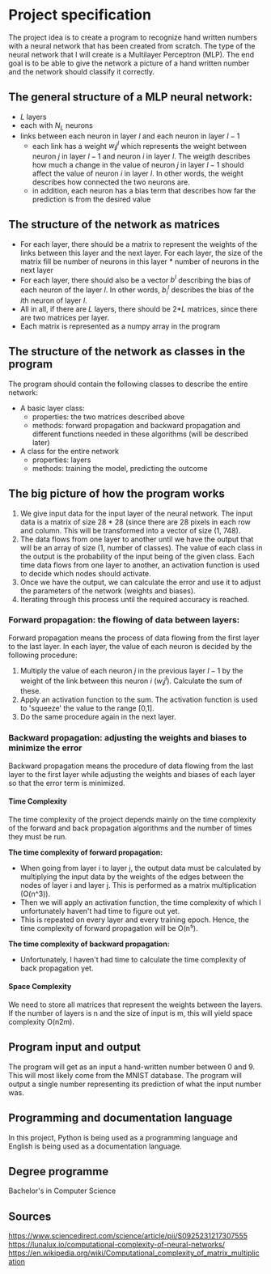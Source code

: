 # Project specification

The project idea is to create a program to recognize hand written numbers with a neural network that has been created from scratch. The type of the neural network that I will create is a Multilayer Perceptron (MLP). The end goal is to be able to give the network a picture of a hand written number and the network should classify it correctly.

## The general structure of a MLP neural network:

- $L$ layers
- each with $N_L$ neurons
- links between each neuron in layer $l$ and each neuron in layer $l-1$
    - each link has a weight $w_ij^l$ which represents the weight between neuron $j$ in layer $l-1$ and neuron $i$ in layer $l$. The weigth describes how much a change in the value of neuron $j$ in layer $l-1$ should affect the value of neuron $i$ in layer $l$. In other words, the weight describes how connected the two neurons are.
    - in addition, each neuron has a bias term that describes how far the prediction is from the desired value

## The structure of the network as matrices

- For each layer, there should be a matrix to represent the weights of the links between this layer and the next layer. For each layer, the size of the matrix fill be number of neurons in this layer * number of neurons in the next layer
- For each layer, there should also be a vector *$b^l$* describing the bias of each neuron of the layer $l$. In other words, $b_i^l$ describes the bias of the $i$th neuron of layer $l$.
- All in all, if there are $L$ layers, there should be 2*$L$ matrices, since there are two matrices per layer. 
- Each matrix is represented as a numpy array in the program

## The structure of the network as classes in the program

The program should contain the following classes to describe the entire network:

- A basic layer class:
    - properties: the two matrices described above
    - methods: forward propagation and backward propagation and different functions needed in these algorithms (will be described later)
- A class for the entire network
    - properties: layers
    - methods: training the model, predicting the outcome

## The big picture of how the program works

1. We give input data for the input layer of the neural network. The input data is a matrix of size 28 * 28 (since there are 28 pixels in each row and column. This will be transformed into a vector of size (1, 748).
3. The data flows from one layer to another until we have the output that will be an array of size (1, number of classes). The value of each class in the output is the probability of the input being of the given class. Each time data flows from one layer to another, an activation function is used to decide which nodes should activate.
4. Once we have the output, we can calculate the error and use it to adjust the parameters of the network (weights and biases).
5. Iterating through this process until the required accuracy is reached.

### Forward propagation: the flowing of data between layers:

Forward propagation means the process of data flowing from the first layer to the last layer. In each layer, the value of each neuron is decided by the following procedure:

1. Multiply the value of each neuron $j$ in the previous layer $l-1$ by the weight of the link between this neuron $i$ ($w_ij^l$). Calculate the sum of these.
2. Apply an activation function to the sum. The activation function is used to 'squeeze' the value to the range [0,1].
3. Do the same procedure again in the next layer.

### Backward propagation: adjusting the weights and biases to minimize the error

Backward propagation means the procedure of data flowing from the last layer to the first layer while adjusting the weights and biases of each layer so that the error term is minimized.

#### Time Complexity

The time complexity of the project depends mainly on the time complexity of the forward and back propagation algorithms and the number of times they must be run.

**The time complexity of forward propagation:**
- When going from layer i to layer j, the output data must be calculated by multiplying the input data by the weights of the edges between the nodes of layer i and layer j. This is performed as a matrix multiplication (O(n^3)).
- Then we will apply an activation function, the time complexity of which I unfortunately haven't had time to figure out yet.
- This is repeated on every layer and every training epoch. Hence, the time complexity of forward propagation will be O(n⁵).

**The time complexity of backward propagation:**
- Unfortunately, I haven't had time to calculate the time complexity of back propagation yet.

#### Space Complexity

We need to store all matrices that represent the weights between the layers. If the number of layers is n and the size of input is m, this will yield space complexity O(n2m).


## Program input and output
The program will get as an input a hand-written number between 0 and 9. This will most likely come from the MNIST database. The program will output a single number representing its prediction of what the input number was.

## Programming and documentation language

In this project, Python is being used as a programming language and English is being used as a documentation language.

## Degree programme

Bachelor's in Computer Science

## Sources

https://www.sciencedirect.com/science/article/pii/S0925231217307555
https://lunalux.io/computational-complexity-of-neural-networks/
https://en.wikipedia.org/wiki/Computational_complexity_of_matrix_multiplication
